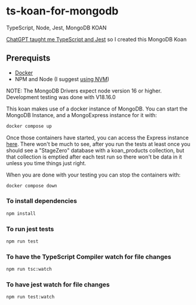 # ts-koan-for-mongodb

TypeScript, Node, Jest, MongoDB KOAN

[ChatGPT taught me TypeScript and Jest](https://chat.openai.com/share/498bc1cf-f0cc-4417-b19c-6405f6a76573) so I created this MongoDB Koan

## Prerequists
- [Docker](https://docs.docker.com/desktop/install/mac-install/)
- NPM and Node (I suggest [using NVM](https://heynode.com/tutorial/install-nodejs-locally-nvm/))

NOTE: The MongoDB Drivers expect node version 16 or higher. Development testing was done with V18.16.0

This koan makes use of a docker instance of MongoDB. You can start the MongoDB Instance, and a MongoExpress instance for it with:

```bash
docker compose up
```

Once those containers have started, you can access the Express instance [here](http://localhost:8081). There won't be much to see, after you run the tests at least once you should see a "StageZero" database with a koan_products collection, but that collection is emptied after each test run so there won't be data in it unless you time things just right.

When you are done with your testing you can stop the containers with:

```bash
docker compose down
```

### To install dependencies

```bash
npm install
```

### To run jest tests

```bash
npm run test
```

### To have the TypeScript Compiler watch for file changes

```bash
npm run tsc:watch
```

### To have jest watch for file changes

```bash
npm run test:watch
```
